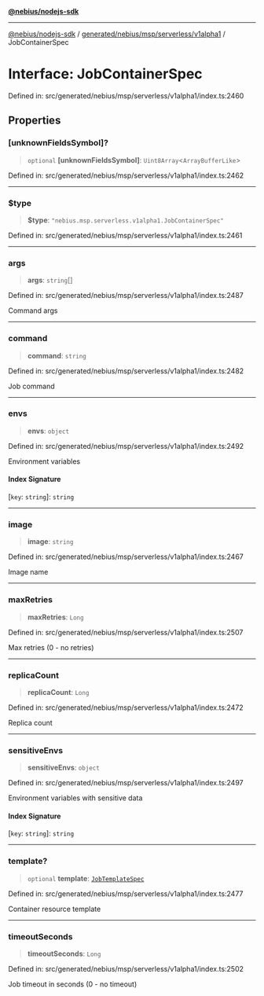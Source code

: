 [**@nebius/nodejs-sdk**](../../../../../../README.md)

***

[@nebius/nodejs-sdk](../../../../../../README.md) / [generated/nebius/msp/serverless/v1alpha1](../README.md) / JobContainerSpec

# Interface: JobContainerSpec

Defined in: src/generated/nebius/msp/serverless/v1alpha1/index.ts:2460

## Properties

### \[unknownFieldsSymbol\]?

> `optional` **\[unknownFieldsSymbol\]**: `Uint8Array`\<`ArrayBufferLike`\>

Defined in: src/generated/nebius/msp/serverless/v1alpha1/index.ts:2462

***

### $type

> **$type**: `"nebius.msp.serverless.v1alpha1.JobContainerSpec"`

Defined in: src/generated/nebius/msp/serverless/v1alpha1/index.ts:2461

***

### args

> **args**: `string`[]

Defined in: src/generated/nebius/msp/serverless/v1alpha1/index.ts:2487

Command args

***

### command

> **command**: `string`

Defined in: src/generated/nebius/msp/serverless/v1alpha1/index.ts:2482

Job command

***

### envs

> **envs**: `object`

Defined in: src/generated/nebius/msp/serverless/v1alpha1/index.ts:2492

Environment variables

#### Index Signature

\[`key`: `string`\]: `string`

***

### image

> **image**: `string`

Defined in: src/generated/nebius/msp/serverless/v1alpha1/index.ts:2467

Image name

***

### maxRetries

> **maxRetries**: `Long`

Defined in: src/generated/nebius/msp/serverless/v1alpha1/index.ts:2507

Max retries (0 - no retries)

***

### replicaCount

> **replicaCount**: `Long`

Defined in: src/generated/nebius/msp/serverless/v1alpha1/index.ts:2472

Replica count

***

### sensitiveEnvs

> **sensitiveEnvs**: `object`

Defined in: src/generated/nebius/msp/serverless/v1alpha1/index.ts:2497

Environment variables with sensitive data

#### Index Signature

\[`key`: `string`\]: `string`

***

### template?

> `optional` **template**: [`JobTemplateSpec`](JobTemplateSpec.md)

Defined in: src/generated/nebius/msp/serverless/v1alpha1/index.ts:2477

Container resource template

***

### timeoutSeconds

> **timeoutSeconds**: `Long`

Defined in: src/generated/nebius/msp/serverless/v1alpha1/index.ts:2502

Job timeout in seconds (0 - no timeout)
